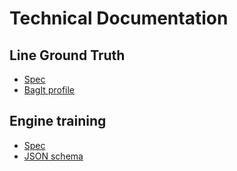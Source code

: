 # Technical Documentation

## Line Ground Truth

* [Spec](./gt-spec.md)
* [BagIt profile](./gt-profile.yml)

## Engine training

* [Spec](./training-spec.md)
* [JSON schema](./training-schema.yml)
